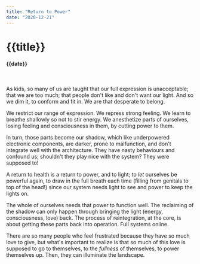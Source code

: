 ```yaml
---
title: "Return to Power"
date: "2020-12-21"
---
```

# {{title}}

#### {{date}}

<br>

As kids, so many of us are taught that our full expression is unacceptable; that we are too much; that people don't like and don't want our light. And so we dim it, to conform and fit in. We are that desperate to belong.

We restrict our range of expression. We repress strong feeling. We learn to breathe shallowly so not to stir energy. We anesthetize parts of ourselves, losing feeling and consciousness in them, by cutting power to them.

In turn, those parts become our shadow, which like underpowered electronic components, are darker, prone to malfunction, and don't integrate well with the architecture. They have nasty behaviours and confound us; shouldn't they play nice with the system? They were supposed to!

A return to health is a return to power, and to light; to *let* ourselves be powerful again, to draw in the full breath each time (filling from genitals to top of the head!) since our system needs light to see and power to keep the lights on.

The whole of ourselves needs that power to function well.
The reclaiming of the shadow can only happen through bringing the light (energy, consciousness, love) back. The process of reintegration, at the core, is about getting these parts back into operation. Full systems online.

There are so many people who feel frustrated because they have so much love to give, but what's important to realize is that so much of this love is supposed to go to themselves, to the *fullness* of themselves, to power themselves up. Then, they can illuminate the landscape.